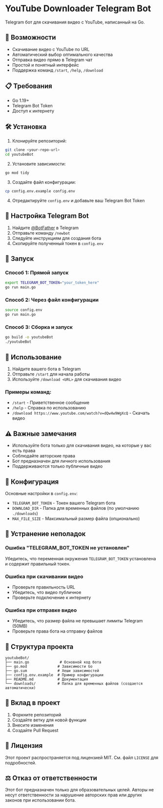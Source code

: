 # YouTube Downloader Telegram Bot

Telegram бот для скачивания видео с YouTube, написанный на Go.

## 🚀 Возможности

- Скачивание видео с YouTube по URL
- Автоматический выбор оптимального качества
- Отправка видео прямо в Telegram чат
- Простой и понятный интерфейс
- Поддержка команд `/start`, `/help`, `/download`

## 📋 Требования

- Go 1.19+
- Telegram Bot Token
- Доступ к интернету

## 🛠️ Установка

1. Клонируйте репозиторий:

```bash
git clone <your-repo-url>
cd youtubeBot
```

2. Установите зависимости:

```bash
go mod tidy
```

3. Создайте файл конфигурации:

```bash
cp config.env.example config.env
```

4. Отредактируйте `config.env` и добавьте ваш Telegram Bot Token

## 🤖 Настройка Telegram Bot

1. Найдите [@BotFather](https://t.me/botfather) в Telegram
2. Отправьте команду `/newbot`
3. Следуйте инструкциям для создания бота
4. Скопируйте полученный токен в `config.env`

## 🚀 Запуск

### Способ 1: Прямой запуск

```bash
export TELEGRAM_BOT_TOKEN="your_token_here"
go run main.go
```

### Способ 2: Через файл конфигурации

```bash
source config.env
go run main.go
```

### Способ 3: Сборка и запуск

```bash
go build -o youtubeBot
./youtubeBot
```

## 📱 Использование

1. Найдите вашего бота в Telegram
2. Отправьте `/start` для начала работы
3. Используйте `/download <URL>` для скачивания видео

### Примеры команд:

- `/start` - Приветственное сообщение
- `/help` - Справка по использованию
- `/download https://www.youtube.com/watch?v=dQw4w9WgXcQ` - Скачать видео

## ⚠️ Важные замечания

- Используйте бота только для скачивания видео, на которые у вас есть права
- Соблюдайте авторские права
- Бот предназначен для личного использования
- Поддерживаются только публичные видео

## 🔧 Конфигурация

Основные настройки в `config.env`:

- `TELEGRAM_BOT_TOKEN` - Токен вашего Telegram бота
- `DOWNLOAD_DIR` - Папка для временных файлов (по умолчанию `./downloads`)
- `MAX_FILE_SIZE` - Максимальный размер файла (опционально)

## 🐛 Устранение неполадок

### Ошибка "TELEGRAM_BOT_TOKEN не установлен"

Убедитесь, что переменная окружения `TELEGRAM_BOT_TOKEN` установлена и содержит правильный токен.

### Ошибка при скачивании видео

- Проверьте правильность URL
- Убедитесь, что видео публичное
- Проверьте подключение к интернету

### Ошибка при отправке видео

- Убедитесь, что размер файла не превышает лимиты Telegram (50MB)
- Проверьте права бота на отправку файлов

## 📁 Структура проекта

```
youtubeBot/
├── main.go              # Основной код бота
├── go.mod              # Зависимости Go
├── go.sum              # Хеши зависимостей
├── config.env.example  # Пример конфигурации
├── README.md           # Документация
└── downloads/          # Папка для временных файлов (создается автоматически)
```

## 🤝 Вклад в проект

1. Форкните репозиторий
2. Создайте ветку для новой функции
3. Внесите изменения
4. Создайте Pull Request

## 📄 Лицензия

Этот проект распространяется под лицензией MIT. См. файл `LICENSE` для подробностей.

## ⚖️ Отказ от ответственности

Этот бот предназначен только для образовательных целей. Авторы не несут ответственности за нарушение авторских прав или других законов при использовании бота.
